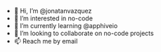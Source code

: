 - 👋 Hi, I’m @jonatanvazquez
- 👀 I’m interested in no-code
- 🌱 I’m currently learning @apphiveio
- 💞️ I’m looking to collaborate on no-code projects
- 📫 Reach me by email

<!---
jonatanvazquez/jonatanvazquez is a ✨ special ✨ repository because its `README.md` (this file) appears on your GitHub profile.
You can click the Preview link to take a look at your changes.
--->
